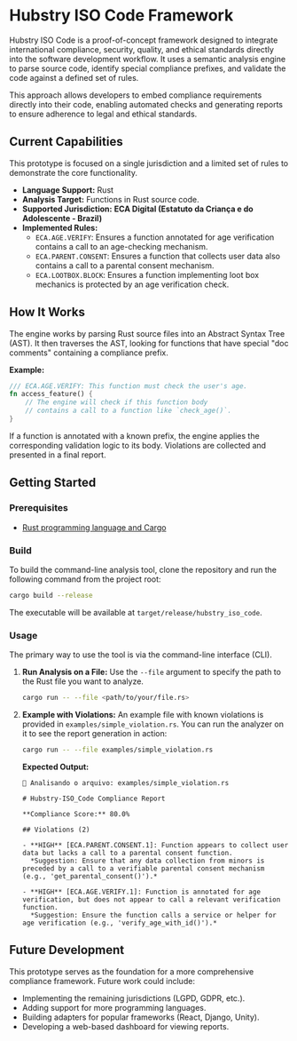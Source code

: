 # Hubstry ISO Code Framework

Hubstry ISO Code is a proof-of-concept framework designed to integrate international compliance, security, quality, and ethical standards directly into the software development workflow. It uses a semantic analysis engine to parse source code, identify special compliance prefixes, and validate the code against a defined set of rules.

This approach allows developers to embed compliance requirements directly into their code, enabling automated checks and generating reports to ensure adherence to legal and ethical standards.

## Current Capabilities

This prototype is focused on a single jurisdiction and a limited set of rules to demonstrate the core functionality.

*   **Language Support:** Rust
*   **Analysis Target:** Functions in Rust source code.
*   **Supported Jurisdiction:** **ECA Digital (Estatuto da Criança e do Adolescente - Brazil)**
*   **Implemented Rules:**
    *   `ECA.AGE.VERIFY`: Ensures a function annotated for age verification contains a call to an age-checking mechanism.
    *   `ECA.PARENT.CONSENT`: Ensures a function that collects user data also contains a call to a parental consent mechanism.
    *   `ECA.LOOTBOX.BLOCK`: Ensures a function implementing loot box mechanics is protected by an age verification check.

## How It Works

The engine works by parsing Rust source files into an Abstract Syntax Tree (AST). It then traverses the AST, looking for functions that have special "doc comments" containing a compliance prefix.

**Example:**
```rust
/// ECA.AGE.VERIFY: This function must check the user's age.
fn access_feature() {
    // The engine will check if this function body
    // contains a call to a function like `check_age()`.
}
```

If a function is annotated with a known prefix, the engine applies the corresponding validation logic to its body. Violations are collected and presented in a final report.

## Getting Started

### Prerequisites

*   [Rust programming language and Cargo](https://www.rust-lang.org/tools/install)

### Build

To build the command-line analysis tool, clone the repository and run the following command from the project root:

```bash
cargo build --release
```
The executable will be available at `target/release/hubstry_iso_code`.

### Usage

The primary way to use the tool is via the command-line interface (CLI).

1.  **Run Analysis on a File:**
    Use the `--file` argument to specify the path to the Rust file you want to analyze.

    ```bash
    cargo run -- --file <path/to/your/file.rs>
    ```

2.  **Example with Violations:**
    An example file with known violations is provided in `examples/simple_violation.rs`. You can run the analyzer on it to see the report generation in action:

    ```bash
    cargo run -- --file examples/simple_violation.rs
    ```

    **Expected Output:**
    ```
    🔎 Analisando o arquivo: examples/simple_violation.rs

    # Hubstry-ISO_Code Compliance Report

    **Compliance Score:** 80.0%

    ## Violations (2)

    - **HIGH** [ECA.PARENT.CONSENT.1]: Function appears to collect user data but lacks a call to a parental consent function.
      *Suggestion: Ensure that any data collection from minors is preceded by a call to a verifiable parental consent mechanism (e.g., 'get_parental_consent()').*

    - **HIGH** [ECA.AGE.VERIFY.1]: Function is annotated for age verification, but does not appear to call a relevant verification function.
      *Suggestion: Ensure the function calls a service or helper for age verification (e.g., 'verify_age_with_id()').*
    ```

## Future Development

This prototype serves as the foundation for a more comprehensive compliance framework. Future work could include:
*   Implementing the remaining jurisdictions (LGPD, GDPR, etc.).
*   Adding support for more programming languages.
*   Building adapters for popular frameworks (React, Django, Unity).
*   Developing a web-based dashboard for viewing reports.